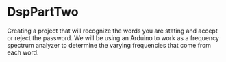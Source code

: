 # DspPartTwo
Creating a project that will recognize the words you are stating and accept or reject the password.
We will be using an Arduino to work as a frequency spectrum analyzer to determine the varying frequencies
that come from each word.
